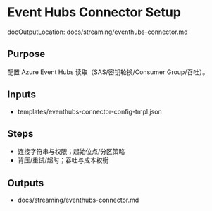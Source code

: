 # Event Hubs Connector Setup

docOutputLocation: docs/streaming/eventhubs-connector.md

## Purpose

配置 Azure Event Hubs 读取（SAS/密钥轮换/Consumer Group/吞吐）。

## Inputs

- templates/eventhubs-connector-config-tmpl.json

## Steps

- 连接字符串与权限；起始位点/分区策略
- 背压/重试/超时；吞吐与成本权衡

## Outputs

- docs/streaming/eventhubs-connector.md
